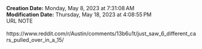 <div><b>Creation Date:</b> Monday, May 8, 2023 at 7:31:08 AM<br></div>
<div><b>Modification Date:</b> Thursday, May 18, 2023 at 4:08:55 PM<br></div>
<div>URL NOTE<br></div>
<div><br></div>
<div>https://www.reddit.com/r/Austin/comments/13b6u1t/just_saw_6_different_cars_pulled_over_in_a_15/<br></div>

